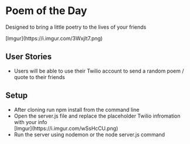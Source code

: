 <h1>Poem of the Day</h1>
<p>Designed to bring a little poetry to the lives of your friends</p>
[Imgur](https://i.imgur.com/3Wxjlt7.png)

<h2>User Stories</h2>
<ul>
  <li>Users will be able to use their Twilio account to send a random poem / quote to their friends</li>
</ul>

<h2>Setup</h2>
<ul>
  <li>After cloning run npm install from the command line</li>
  <li>Open the server.js file and replace the placeholder Twilio infromation with your info</li>
  [Imgur](https://i.imgur.com/wSsHcCU.png)
  <li> Run the server using nodemon or the node server.js command</li>
</ul>
